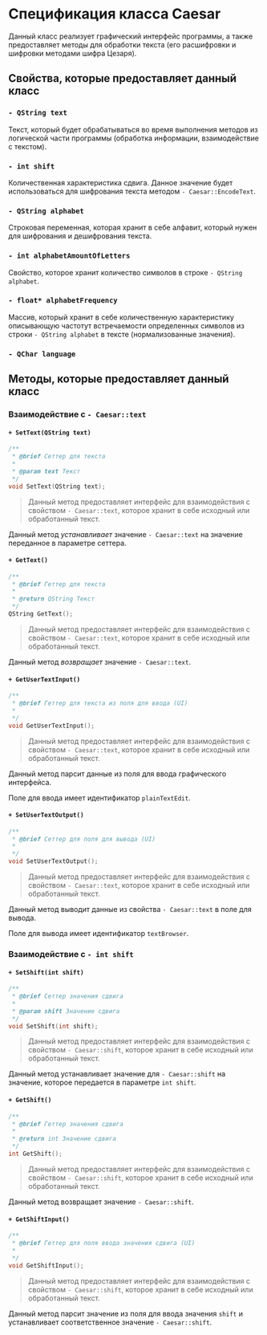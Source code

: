 # Спецификация класса Caesar
Данный класс реализует графический интерфейс программы, а также предоставляет методы для обработки текста (его расшифровки и шифровки методами шифра Цезаря).

## Свойства, которые предоставляет данный класс
### `- QString text`
Текст, который будет обрабатываться во время выполнения методов из логической части программы (обработка информации, взаимодействие с текстом).

### `- int shift`
Количественная характеристика сдвига. Данное значение будет использоваться для шифрования текста методом `- Caesar::EncodeText`.

### `- QString alphabet`
Строковая переменная, которая хранит в себе алфавит, который нужен для шифрования и дешифрования текста.

### `- int alphabetAmountOfLetters`
Свойство, которое хранит количество символов в строке `- QString alphabet`.

### `- float* alphabetFrequency`
Массив, который хранит в себе количественную характеристику описывающую частотут встречаемости определенных символов из строки `- QString alphabet` в тексте (нормализованные значения).

### `- QChar language`

## Методы, которые предоставляет данный класс
### Взаимодействие с `- Caesar::text`
#### `+ SetText(QString text)`
```cpp
/**
 * @brief Сеттер для текста
 * 
 * @param text Текст
 */
void SetText(QString text);
```
> Данный метод предоставляет интерфейс для взаимодействия с свойством `- Caesar::text`, которое хранит в себе исходный или обработанный текст.

Данный метод *устанавливает* значение `- Caesar::text` на значение переданное в параметре сеттера.

#### `+ GetText()`
```cpp
/**
 * @brief Геттер для текста
 * 
 * @return QString Текст
 */
QString GetText();
```
> Данный метод предоставляет интерфейс для взаимодействия с свойством `- Caesar::text`, которое хранит в себе исходный или обработанный текст.

Данный метод *возвращает* значение `- Caesar::text`.

#### `+ GetUserTextInput()`
```cpp
/**
 * @brief Геттер для текста из поля для ввода (UI)
 * 
 */
void GetUserTextInput();
```
> Данный метод предоставляет интерфейс для взаимодействия с свойством `- Caesar::text`, которое хранит в себе исходный или обработанный текст.

Данный метод парсит данные из поля для ввода графического интерфейса.

Поле для ввода имеет идентификатор `plainTextEdit`.

#### `+ SetUserTextOutput()`
```cpp
/**
 * @brief Сеттер для поля для вывода (UI)
 * 
 */
void SetUserTextOutput();
```
> Данный метод предоставляет интерфейс для взаимодействия с свойством `- Caesar::text`, которое хранит в себе исходный или обработанный текст.

Данный метод выводит данные из свойства `- Caesar::text` в поле для вывода.

Поле для вывода имеет идентификатор `textBrowser`.

### Взаимодействие с `- int shift`
#### `+ SetShift(int shift)`
```cpp
/**
 * @brief Сеттер значения сдвига
 * 
 * @param shift Значение сдвига
 */
void SetShift(int shift);
```
> Данный метод предоставляет интерфейс для взаимодействия с свойством `- Caesar::shift`, которое хранит в себе исходный или обработанный текст.

Данный метод устанавливает значение для `- Caesar::shift` на значение, которое передается в параметре `int shift`.

#### `+ GetShift()`
```cpp
/**
 * @brief Геттер значения сдвига
 * 
 * @return int Значение сдвига
 */
int GetShift();
```
> Данный метод предоставляет интерфейс для взаимодействия с свойством `- Caesar::shift`, которое хранит в себе исходный или обработанный текст.

Данный метод возвращает значение `- Caesar::shift`.

#### `+ GetShiftInput()`
```cpp
/**
 * @brief Геттер для поля ввода значения сдвига (UI)
 * 
 */
void GetShiftInput();
```
> Данный метод предоставляет интерфейс для взаимодействия с свойством `- Caesar::shift`, которое хранит в себе исходный или обработанный текст.

Данный метод парсит значение из поля для ввода значения `shift` и устанавливает соответственное значение `- Caesar::shift`.